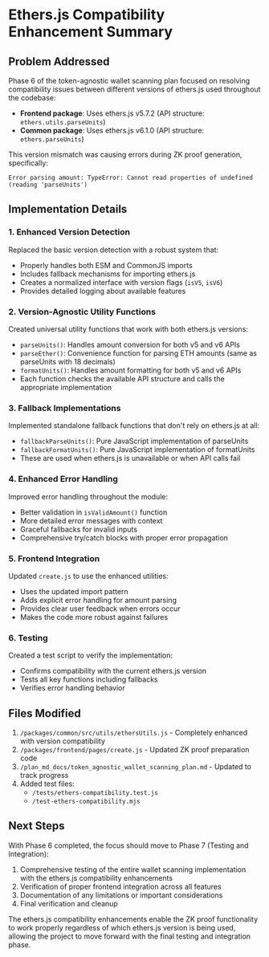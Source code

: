 # Ethers.js Compatibility Enhancement Summary

## Problem Addressed

Phase 6 of the token-agnostic wallet scanning plan focused on resolving compatibility issues between different versions of ethers.js used throughout the codebase:

- **Frontend package**: Uses ethers.js v5.7.2 (API structure: `ethers.utils.parseUnits`)
- **Common package**: Uses ethers.js v6.1.0 (API structure: `ethers.parseUnits`)

This version mismatch was causing errors during ZK proof generation, specifically:
```
Error parsing amount: TypeError: Cannot read properties of undefined (reading 'parseUnits')
```

## Implementation Details

### 1. Enhanced Version Detection

Replaced the basic version detection with a robust system that:
- Properly handles both ESM and CommonJS imports
- Includes fallback mechanisms for importing ethers.js
- Creates a normalized interface with version flags (`isV5`, `isV6`)
- Provides detailed logging about available features

### 2. Version-Agnostic Utility Functions

Created universal utility functions that work with both ethers.js versions:
- `parseUnits()`: Handles amount conversion for both v5 and v6 APIs
- `parseEther()`: Convenience function for parsing ETH amounts (same as parseUnits with 18 decimals)
- `formatUnits()`: Handles amount formatting for both v5 and v6 APIs
- Each function checks the available API structure and calls the appropriate implementation

### 3. Fallback Implementations

Implemented standalone fallback functions that don't rely on ethers.js at all:
- `fallbackParseUnits()`: Pure JavaScript implementation of parseUnits
- `fallbackFormatUnits()`: Pure JavaScript implementation of formatUnits
- These are used when ethers.js is unavailable or when API calls fail

### 4. Enhanced Error Handling

Improved error handling throughout the module:
- Better validation in `isValidAmount()` function
- More detailed error messages with context
- Graceful fallbacks for invalid inputs
- Comprehensive try/catch blocks with proper error propagation

### 5. Frontend Integration

Updated `create.js` to use the enhanced utilities:
- Uses the updated import pattern
- Adds explicit error handling for amount parsing
- Provides clear user feedback when errors occur
- Makes the code more robust against failures

### 6. Testing

Created a test script to verify the implementation:
- Confirms compatibility with the current ethers.js version
- Tests all key functions including fallbacks
- Verifies error handling behavior

## Files Modified

1. `/packages/common/src/utils/ethersUtils.js` - Completely enhanced with version compatibility
2. `/packages/frontend/pages/create.js` - Updated ZK proof preparation code
3. `/plan_md_docs/token_agnostic_wallet_scanning_plan.md` - Updated to track progress
4. Added test files:
   - `/tests/ethers-compatibility.test.js`
   - `/test-ethers-compatibility.mjs`

## Next Steps

With Phase 6 completed, the focus should move to Phase 7 (Testing and Integration):

1. Comprehensive testing of the entire wallet scanning implementation with the ethers.js compatibility enhancements
2. Verification of proper frontend integration across all features
3. Documentation of any limitations or important considerations
4. Final verification and cleanup

The ethers.js compatibility enhancements enable the ZK proof functionality to work properly regardless of which ethers.js version is being used, allowing the project to move forward with the final testing and integration phase.